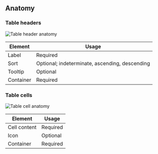 ## Anatomy

### Table headers

![Table header anatomy](/assets/components/table/table-header-anatomy.png)

| Element          | Usage                                           |
|------------------|-------------------------------------------------|
| Label            | Required                                        |
| Sort             | Optional; indeterminate, ascending, descending  |
| Tooltip          | Optional                                        |
| Container        | Required                                        |

### Table cells

![Table cell anatomy](/assets/components/table/table-cell-anatomy.png)

| Element      | Usage    |
|--------------|----------|
| Cell content | Required |
| Icon         | Optional |
| Container    | Required |
